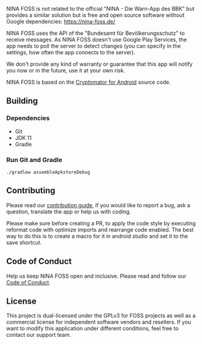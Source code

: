 NINA FOSS is not related to the official "NINA - Die Warn-App des BBK" but provides a similar solution but is free and open source software without Google dependencies: https://nina-foss.de/

NINA FOSS uses the API of the "Bundesamt für Bevölkerungsschutz" to receive messages. As NINA FOSS doesn't use Google Play Services, the app needs to poll the server to detect changes (you can specify in the settings, how often the app connects to the server).

We don't provide any kind of warranty or guarantee that this app will notify you now or in the future, use it at your own risk.

NINA FOSS is based on the [Cryptomator for Android](https://github.com/cryptomator/android) source code.

## Building

### Dependencies

* Git
* JDK 11
* Gradle

### Run Git and Gradle

```
./gradlew assembleApkstoreDebug
```

## Contributing

Please read our [contribution guide](.github/CONTRIBUTING.md), if you would like to report a bug, ask a question, translate the app or help us with coding.

Please make sure before creating a PR, to apply the code style by executing reformat code with optimize imports and rearrange code enabled. The best way to do this is to create a macro for it in android studio and set it to the save shortcut.

## Code of Conduct

Help us keep NINA FOSS open and inclusive. Please read and follow our [Code of Conduct](.github/CODE_OF_CONDUCT.md).

## License

This project is dual-licensed under the GPLv3 for FOSS projects as well as a commercial license for independent software vendors and resellers. If you want to modify this application under different conditions, feel free to contact our support team.
